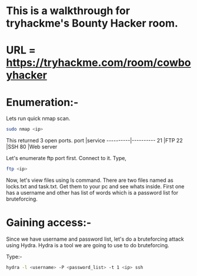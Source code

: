 # This is a walkthrough for tryhackme's Bounty Hacker room.
# URL = https://tryhackme.com/room/cowboyhacker

# Enumeration:-

Lets run quick nmap scan.
```bash
sudo nmap <ip>
```
This returned 3 open ports.
port      |service
----------|----------
21        |FTP
22        |SSH
80        |Web server

Let's enumerate ftp port first.
Connect to it. Type,
```bash
ftp <ip>
```

Now, let's view files using ls command.
There are two files named as locks.txt and task.txt.
Get them to your pc and see whats inside.
First one has a username and other has list of words which is a password list for bruteforcing.

# Gaining access:-

Since we have username and password list, let's do a bruteforcing attack using Hydra.
Hydra is a tool we are going to use to do bruteforcing.

Type:-
```bash
hydra -l <username> -P <password_list> -t 1 <ip> ssh
```
